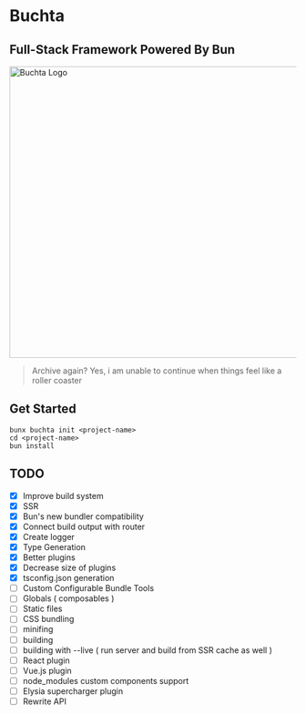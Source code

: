 # Buchta
## Full-Stack Framework Powered By Bun

<img src="./buchta.png" alt="Buchta Logo" width="512"/>

> Archive again? Yes, i am unable to continue when things feel like a roller coaster

## Get Started

```
bunx buchta init <project-name>
cd <project-name>
bun install
```

## TODO
- [x] Improve build system
- [x] SSR
- [x] Bun's new bundler compatibility
- [x] Connect build output with router
- [x] Create logger
- [x] Type Generation
- [x] Better plugins
- [x] Decrease size of plugins
- [x] tsconfig.json generation
- [ ] Custom Configurable Bundle Tools
- [ ] Globals ( composables )
- [ ] Static files
- [ ] CSS bundling
- [ ] minifing
- [ ] building
- [ ] building with --live ( run server and build from SSR cache as well )
- [ ] React plugin
- [ ] Vue.js plugin
- [ ] node_modules custom components support
- [ ] Elysia supercharger plugin
- [ ] Rewrite API
